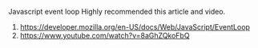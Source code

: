 Javascript event loop
Highly recommended this article and video.
1. https://developer.mozilla.org/en-US/docs/Web/JavaScript/EventLoop
2. https://www.youtube.com/watch?v=8aGhZQkoFbQ